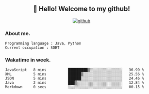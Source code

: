 <h2 align="center">👋 Hello! Welcome to my github! </h2>
<p align="center">
  <a href="https://github.com/usergwen"><img src="https://img.shields.io/badge/GitHub-24292e" alt="github"></a>
</p>

### About me.

```Plain Text
Programming language : Java, Python
Current occupation : SDET
```
### Wakatime in week.

<!--START_SECTION:waka-->

```text
JavaScript   8 mins          █████████▒░░░░░░░░░░░░░░░   36.99 %
XML          5 mins          ██████▒░░░░░░░░░░░░░░░░░░   25.56 %
JSON         5 mins          ██████░░░░░░░░░░░░░░░░░░░   24.46 %
Java         2 mins          ███▒░░░░░░░░░░░░░░░░░░░░░   12.84 %
Markdown     0 secs          ░░░░░░░░░░░░░░░░░░░░░░░░░   00.15 %
```

<!--END_SECTION:waka-->
